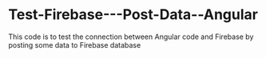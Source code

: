 # Test-Firebase---Post-Data--Angular
This code is to test the connection between Angular code and Firebase by posting some data to Firebase database
